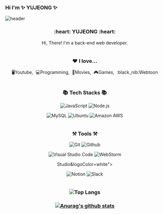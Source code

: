 ### Hi I'm ✨ YUJEONG ✨
![header](https://capsule-render.vercel.app/api?color=gradient&customColorList=0,2,2,5,30&type=Waving&text=Kyuri&nbsp;Kim!&fontSize=40&theme=gruvbox_light)

<div align="center">
  <h3> :heart: YUJEONG :heart: </h3>
  <p> Hi, There! I'm a back-end web developer. </p>

#
<h3>❤️ I love...</h3>
<p>🖥Youtube,&nbsp;&nbsp;💻Programming,&nbsp;&nbsp;🎥Movies,&nbsp;&nbsp;🎮Games,&nbsp;&nbsp;:black_nib:Webtoon</p>

#
### :books: Tech Stacks :books:
<p align="center">
  <img alt="JavaScript" src="https://img.shields.io/badge/JavaScript-F7DF1E?style=flat-square&logo=JavaScript&logoColor=white">
  <img alt="Node.js" src="https://img.shields.io/badge/Node.js-339933?style=flat-square&logo=Node.js&logoColor=white">
</p>
<p align="center">
  <img alt="MySQL" src="https://img.shields.io/badge/MySQL-4479A1?style=flat-square&logo=MySQL&logoColor=white">
  <img alt="Ubuntu" src="https://img.shields.io/badge/Ubuntu-e95420?style=flat-square&logo=Ubuntu&logoColor=white">
  <img alt="Amazon AWS" src="https://img.shields.io/badge/Amazon AWS-232F3E?style=flat-square&logo=Amazon AWS&logoColor=white">
</p>

#
### ⚒️ Tools ⚒️
<p align="center">
  <img alt="Git" src="https://img.shields.io/badge/Git-f05032?style=flat-square&logo=Git&logoColor=white">
  <img alt="Github" src="https://img.shields.io/badge/Github-181717?style=flat-square&logo=Github&logoColor=white">
</p>
<p align="center">
  <img alt="Visual Studio Code" src="https://img.shields.io/badge/Visual Studio Code-007acc?style=flat-square&logo=Visual Studio Code&logoColor=white">
  <img alt="WebStorm" src="https://img.shields.io/badge/WebStorm-000000?style=flat-square&logo=WebStorm&logoColor=white">
</p>
<p align="center">

Studio&logoColor=white">

  <img alt="Notion" src="https://img.shields.io/badge/Notion-ffffff?style=flat-square&logo=Notion&logoColor=black">
  <img alt="Slack" src="https://img.shields.io/badge/Slack-4a15ab?style=flat-square&logo=Slack&logoColor=white">
</p>

#
### ![Top Langs](https://github-readme-stats.vercel.app/api/top-langs/?username=kyuriiii&layout=compact&langs_count=10)
### [![Anurag's github stats](https://github-readme-stats.vercel.app/api?username=kyuriiii)](https://github.com/anuraghazra/github-readme-stats)
<!--
**hamayj/hamayj** is a ✨ _special_ ✨ repository because its `README.md` (this file) appears on your GitHub profile.

Here are some ideas to get you started:
- 🔭 I’m currently working on ...
- 🌱 I’m currently learning ...
- 👯 I’m looking to collaborate on ...
- 🤔 I’m looking for help with ...
- 💬 Ask me about ...
- 📫 How to reach me: ...
- 😄 Pronouns: ...
- ⚡ Fun fact: ...
-->
</div>
